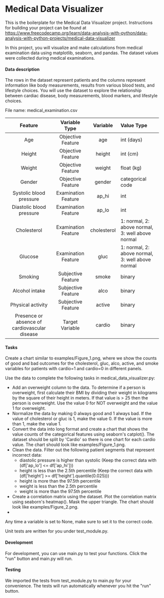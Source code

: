 # Medical Data Visualizer

This is the boilerplate for the Medical Data Visualizer project. Instructions for building your project can be found at https://www.freecodecamp.org/learn/data-analysis-with-python/data-analysis-with-python-projects/medical-data-visualizer

In this project, you will visualize and make calculations from medical examination data using matplotlib, seaborn, and pandas. The dataset values were collected during medical examinations.

#### Data description
The rows in the dataset represent patients and the columns represent information like body measurements, results from various blood tests, and lifestyle choices. You will use the dataset to explore the relationship between cardiac disease, body measurements, blood markers, and lifestyle choices.

File name: medical_examination.csv

| Feature	| Variable Type	| Variable	| Value Type |
|:-------:|:-------------:|:---------:|:----------|
| Age	| Objective Feature	| age	| int (days) |
| Height | Objective Feature | height |	int (cm) |
| Weight | Objective Feature | weight |	float (kg) |
| Gender | Objective Feature | gender |	categorical code |
| Systolic blood pressure |	Examination Feature |	ap_hi |	int |
| Diastolic blood pressure | Examination Feature | ap_lo | int |
| Cholesterol | Examination Feature |	cholesterol |	1: normal, 2: above normal, 3: well above normal |
| Glucose |	Examination Feature | gluc | 1: normal, 2: above normal, 3: well above normal |
| Smoking | Subjective Feature | smoke | binary |
| Alcohol intake | Subjective Feature |	alco | binary |
| Physical activity | Subjective Feature | active |	binary |
| Presence or absence of cardiovascular disease | Target Variable |	cardio | binary |

#### Tasks
Create a chart similar to examples/Figure_1.png, where we show the counts of good and bad outcomes for the cholesterol, gluc, alco, active, and smoke variables for patients with cardio=1 and cardio=0 in different panels.

Use the data to complete the following tasks in medical_data_visualizer.py:

* Add an overweight column to the data. To determine if a person is overweight, first calculate their BMI by dividing their weight in kilograms by the square of their height in meters. If that value is > 25 then the person is overweight. Use the value 0 for NOT overweight and the value 1 for overweight.
* Normalize the data by making 0 always good and 1 always bad. If the value of cholesterol or gluc is 1, make the value 0. If the value is more than 1, make the value 1.
* Convert the data into long format and create a chart that shows the value counts of the categorical features using seaborn's catplot(). The dataset should be split by 'Cardio' so there is one chart for each cardio value. The chart should look like examples/Figure_1.png.
* Clean the data. Filter out the following patient segments that represent incorrect data:
    * diastolic pressure is higher than systolic (Keep the correct data with (df['ap_lo'] <= df['ap_hi']))
    * height is less than the 2.5th percentile (Keep the correct data with (df['height'] >= df['height'].quantile(0.025)))
    * height is more than the 97.5th percentile
    * weight is less than the 2.5th percentile
    * weight is more than the 97.5th percentile
* Create a correlation matrix using the dataset. Plot the correlation matrix using seaborn's heatmap(). Mask the upper triangle. The chart should look like examples/Figure_2.png.
* 
Any time a variable is set to None, make sure to set it to the correct code.

Unit tests are written for you under test_module.py.

#### Development
For development, you can use main.py to test your functions. Click the "run" button and main.py will run.

#### Testing
We imported the tests from test_module.py to main.py for your convenience. The tests will run automatically whenever you hit the "run" button.
